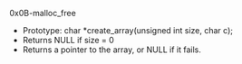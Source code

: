 0x0B-malloc_free
- Prototype: char *create_array(unsigned int size, char c);
- Returns NULL if size = 0
- Returns a pointer to the array, or NULL if it fails.
